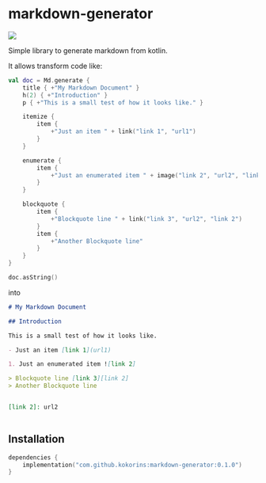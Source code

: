 # markdown-generator

[![](https://jitpack.io/v/kokorins/markdown-generator.svg)](https://jitpack.io/#kokorins/markdown-generator)

Simple library to generate markdown from kotlin.

It allows transform code like:

```kotlin
val doc = Md.generate {
    title { +"My Markdown Document" }
    h(2) { +"Introduction" }
    p { +"This is a small test of how it looks like." }

    itemize {
        item {
            +"Just an item " + link("link 1", "url1")
        }
    }

    enumerate {
        item {
            +"Just an enumerated item " + image("link 2", "url2", "link 2")
        }
    }

    blockquote {
        item {
            +"Blockquote line " + link("link 3", "url2", "link 2")
        }
        item {
            +"Another Blockquote line"
        }
    }
}

doc.asString()
```

into

```markdown
# My Markdown Document

## Introduction

This is a small test of how it looks like.

- Just an item [link 1](url1)

1. Just an enumerated item ![link 2]

> Blockquote line [link 3][link 2]
> Another Blockquote line


[link 2]: url2
            
```

## Installation

```kotlin
dependencies {
    implementation("com.github.kokorins:markdown-generator:0.1.0")
}
```

